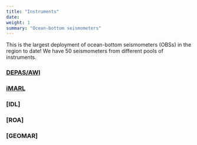 ```yaml
---
title: "Instruments"
date: 
weight: 1
summary: "Ocean-bottom seismometers"
---
```


This is the largest deployment of ocean-bottom seismometers (OBSs) in the region to date! We have 50 seismometers from different pools of instruments.

### [DEPAS/AWI](https://www.awi.de/en/science/geosciences/geophysics/methods-and-tools/ocean-bottom-seismometer/depas.html)

### [iMARL](https://imarl.ie/)

### [IDL]

### [ROA]

### [GEOMAR]